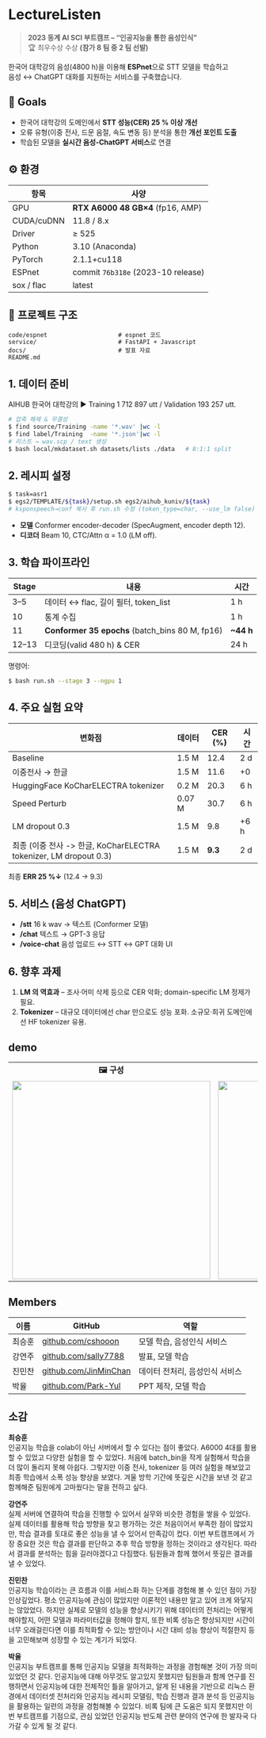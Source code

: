# LectureListen
> **2023 동계 AI SCI 부트캠프 – “인공지능을 통한 음성인식”**  
> 🏆 최우수상 수상 **(참가 8 팀 중 2 팀 선발)**

한국어 대학강의 음성(4800 h)을 이용해 **ESPnet**으로 STT 모델을 학습하고  
음성 ↔︎ ChatGPT 대화를 지원하는 서비스를 구축했습니다.

## 🎯 Goals
- 한국어 대학강의 도메인에서 **STT 성능(CER) 25 % 이상 개선**
- 오류 유형(이중 전사, 드문 음절, 속도 변동 등) 분석을 통한 **개선 포인트 도출**
- 학습된 모델을 **실시간 음성-ChatGPT 서비스**로 연결


## ⚙️ 환경

| 항목 | 사양                                 |
|------|------------------------------------|
| GPU | **RTX A6000 48 GB×4** (fp16, AMP)  |
| CUDA/cuDNN | 11.8 / 8.x                         |
| Driver | ≥ 525                              |
| Python | 3.10 (Anaconda)                    |
| PyTorch | 2.1.1+cu118                        |
| ESPnet | commit `76b318e` (2023-10 release) |
| sox / flac | latest                             |



## 📂 프로젝트 구조
```
code/espnet                    # espnet 코드
service/                       # FastAPI + Javascript
docs/                          # 발표 자료
README.md
```


## 1. 데이터 준비

AIHUB 한국어 대학강의 ▶ Training 1 712 897 utt / Validation 193 257 utt.

```bash
# 압축 해제 & 무결성
$ find source/Training -name '*.wav' |wc -l 
$ find label/Training  -name '*.json'|wc -l  
# 리스트 → wav.scp / text 생성
$ bash local/mkdataset.sh datasets/lists ./data   # 8:1:1 split
```


## 2. 레시피 설정

```bash
$ task=asr1
$ egs2/TEMPLATE/${task}/setup.sh egs2/aihub_kuniv/${task}
# ksponspeech→conf 복사 후 run.sh 수정 (token_type=char, --use_lm false)
```

- **모델** Conformer encoder-decoder (SpecAugment, encoder depth 12).
- **디코더** Beam 10, CTC/Attn α = 1.0 (LM off).


## 3. 학습 파이프라인

| Stage | 내용 | 시간 |
|-------|------|------|
| 3–5 | 데이터 ↔︎ flac, 길이 필터, token_list | 1 h |
| 10 | 통계 수집 | 1 h |
| 11 | **Conformer 35 epochs** (batch_bins 80 M, fp16) | **~44 h** |
| 12–13 | 디코딩(valid 480 h) & CER | 24 h |

명령어:
```bash
$ bash run.sh --stage 3 --ngpu 1 
```


## 4. 주요 실험 요약

| 변화점                                                     | 데이터 | CER (%) | 시간 |
|---------------------------------------------------------| --- | --- | --- |
| Baseline                                                | 1.5 M | 12.4 | 2 d |
| 이중전사 → 한글                                               | 1.5 M | 11.6 | +0 |
| HuggingFace KoCharELECTRA tokenizer                              | 0.2 M | 20.3 | 6 h |
| Speed Perturb                                           | 0.07 M | 30.7 | 6 h |
| LM dropout 0.3                                          | 1.5 M | 9.8 | +6 h |
| 최종 (이중 전사 -> 한글, KoCharELECTRA tokenizer, LM dropout 0.3) | 1.5 M | **9.3** | 2 d |

최종 **ERR 25 %↓** (12.4 → 9.3)


## 5. 서비스 (음성 ChatGPT)

- **/stt** 16 k wav → 텍스트 (Conformer 모델)
- **/chat** 텍스트 → GPT-3 응답
- **/voice-chat** 음성 업로드 ↔︎ STT ↔︎ GPT 대화 UI


## 6. 향후 과제

1. **LM 의 역효과** – 조사·어미 삭제 등으로 CER 악화; domain-specific LM 정제가 필요.
2. **Tokenizer** – 대규모 데이터에선 char 만으로도 성능 포화. 소규모·희귀 도메인에선 HF tokenizer 유용.


## demo
<div align="center"> <table> <tr> <td align="center"><strong>🖼️ 구성 </strong></td> <td align="center"><strong>📽️ STT 및 ChatGPT 응답</strong></td> </tr> <tr> <td> <img src="https://github.com/user-attachments/assets/f08a984f-def4-414a-801f-abd9fefb3580" width="400"/> </td> <td> <img src="https://github.com/cshooon/LectureListen/assets/113033780/88dc14a1-e47c-4591-bb5f-5cf2cc8bdef2" width="400"/> </td> </tr> </table> </div>


## Members

| 이름 | GitHub | 역할 |
|------|--------|------|
| 최승훈 | [github.com/cshooon](https://github.com/cshooon) | 모델 학습, 음성인식 서비스 |
| 강연주 | [github.com/sally7788](https://github.com/sally7788) | 발표, 모델 학습 |
| 진민찬 | [github.com/JinMinChan](https://github.com/JinMinChan) | 데이터 전처리, 음성인식 서비스 |
| 박율 | [github.com/Park-Yul](https://github.com/Park-Yul) | PPT 제작, 모델 학습 |


## 소감

**최승훈**  
인공지능 학습을 colab이 아닌 서버에서 할 수 있다는 점이 좋았다. A6000 4대를 활용할 수 있었고 다양한 실험을 할 수 있었다. 처음에 batch_bin을 작게 실험해서 학습을 더 많이 돌리지 못해 아쉽다. 그렇지만 이중 전사, tokenizer 등 여러 실험을 해보았고 최종 학습에서 소폭 성능 향상을 보였다. 겨울 방학 기간에 뜻깊은 시간을 보낸 것 같고 함께해준 팀원에게 고마웠다는 말을 전하고 싶다.

**강연주**  
실제 서버에 연결하여 학습을 진행할 수 있어서 실무와 비슷한 경험을 쌓을 수 있었다. 실제 데이터를 활용해 학습 방향을 찾고 평가하는 것은 처음이어서 부족한 점이 많았지만, 학습 결과를 토대로 좋은 성능을 낼 수 있어서 만족감이 컸다. 이번 부트캠프에서 가장 중요한 것은 학습 결과를 판단하고 추후 학습 방향을 정하는 것이라고 생각된다. 따라서 결과를 분석하는 힘을 길러야겠다고 다짐했다. 팀원들과 함께 했어서 뜻깊은 결과를 낼 수 있었다.

**진민찬**  
인공지능 학습이라는 큰 흐름과 이를 서비스화 하는 단계를 경험해 볼 수 있던 점이 가장 인상깊었다. 평소 인공지능에 관심이 많았지만 이론적인 내용만 알고 있어 크게 와닿지는 않았었다. 하지만 실제로 모델의 성능을 향상시키기 위해 데이터의 전처리는 어떻게 해야할지, 어떤 모델과 파라미터값을 정해야 할지, 또한 비록 성능은 향상되지만 시간이 너무 오래걸린다면 이를 최적화할 수 있는 방안이나 시간 대비 성능 향상이 적절한지 등을 고민해보며 성장할 수 있는 계기가 되었다.

**박율**  
인공지능 부트캠프를 통해 인공지능 모델을 최적화하는 과정을 경험해본 것이 가장 의미있었던 것 같다. 인공지능에 대해 아무것도 알고있지 못했지만 팀원들과 함께 연구를 진행하면서 인공지능에 대한 전체적인 틀을 알아가고, 알게 된 내용을 기반으로 리눅스 환경에서 데이터셋 전처리와 인공지능 레시피 모델링, 학습 진행과 결과 분석 등 인공지능을 활용하는 일련의 과정을 경험해볼 수 있었다. 비록 팀에 큰 도움은 되지 못했지만 이번 부트캠프를 기점으로, 관심 있었던 인공지능 반도체 관련 분야의 연구에 한 발자국 다가갈 수 있게 될 것 같다.

